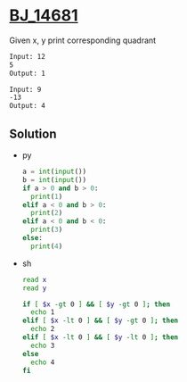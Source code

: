 # [BJ_14681](https://acmicpc.net/problem/14681)

Given x, y print corresponding quadrant

```txt
Input: 12
5
Output: 1

Input: 9
-13
Output: 4
```

## Solution

* py

  ```py
  a = int(input())
  b = int(input())
  if a > 0 and b > 0:
    print(1)
  elif a < 0 and b > 0:
    print(2)
  elif a < 0 and b < 0:
    print(3)
  else:
    print(4)
  ```

* sh

  ```sh
  read x
  read y

  if [ $x -gt 0 ] && [ $y -gt 0 ]; then
    echo 1
  elif [ $x -lt 0 ] && [ $y -gt 0 ]; then
    echo 2
  elif [ $x -lt 0 ] && [ $y -lt 0 ]; then
    echo 3
  else
    echo 4
  fi
  ```
